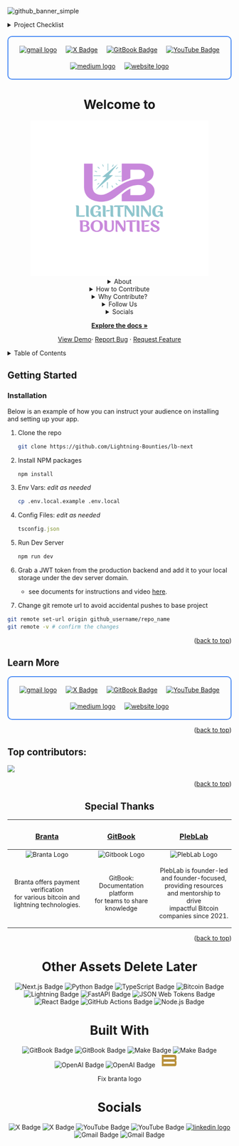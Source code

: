 <a id="readme-top"></a>

![github_banner_simple](https://github.com/user-attachments/assets/8cb02964-89ca-48ee-a8b6-2a7a843ed453)


<details> <summary>Project Checklist</summary>
  
- [x] Banner Image or Logo
- [x] 1 Paragraph Charter on what we are all about 
- [x] Links or Badges to Socials: Twitter, Documentation, Website, Blog, YouTube?
- [ ] Table of contents toggle
- [ ] Getting Started/contributing guide 
- [ ] hyperlink to scroll on table of contents
- [ ] back to the top markers/badge  
- [ ] Tech Stack, Python, Next.js, Typescript, JWT, 
- [x] Built With: Branta, Gitbook,
- [ ] Formatting / Order
- [ ]
- [ ]
- [ ]
- [ ]
- [ ]
### MISQ Pages 
- [ ] Roadmap in mermaid
- [ ] Engineering Diagrahm workflow?
- [ ] Buy me a coffee?
- [ ] Pull request template?
- [ ] 
</details>

<br />

<div align="center" style="display: flex; flex-wrap: wrap; justify-content: center; gap: 20px; border: 2px solid #4285f4; padding: 20px; border-radius: 10px;">

  <a href="mailto:founders@lightningbounties.com" target="_blank">
    <img src="https://img.shields.io/badge/Gmail-D14836?style=for-the-badge&logo=gmail&logoColor=white" height="35" alt="gmail logo" />
  </a>
  <a href="https://https://x.com/LBounties" target="_blank">
    <img src="https://img.shields.io/badge/X-000?logo=x&logoColor=fff&style=for-the-badge" height="35" alt="X Badge">
  </a> 
  <a href="https://docs.lightningbounties.com" target="_blank">
    <img src="https://img.shields.io/badge/Documentation-BBDDE5?logo=gitbook&logoColor=000&style=for-the-badge" height="35" alt="GitBook Badge">
  </a>
   <a href="https://www.youtube.com/@LightningBounties" target="_blank">
    <img src="https://img.shields.io/badge/YouTube-F00?logo=youtube&logoColor=fff&style=for-the-badge" height="35" alt="YouTube Badge">
  </a>
  
  <a href="https://blog.lightningbounties.com" target="_blank">
    <img src="https://img.shields.io/badge/LB%20blog-FF8800?style=for-the-badge&logo=Microdotblog&logoColor=white" height="35" alt="medium logo" />
  </a>

  <a href="https://app.lightningbounties.com" target="_blank">
    <img src="https://img.shields.io/badge/website-000000?style=for-the-badge&logo=About.me&logoColor=white" height="35" alt="website logo" />
  </a>
</div>

<div align="center">
  <h1>Welcome to</h1>
  <a href="https://github.com/othneildrew/Best-README-Template">
    <img src="lb_bw_initals_typography_vaporwave.png" alt="Logo" width="400" height="350">
  </a>
    <details> <summary>About</summary>
      <div align="start">
      <p> In the current landscape, many open-source bug bounty platforms inadvertently shut out developers from regions outside the USA and EU, creating barriers to participation and diversity. To address this, Lightning Bounties is revolutionizing open-source development by integrating Bitcoin payments directly into GitHub. This approach aligns with the core principles of the open-source software and Bitcoin movements—decentralization, transparency, and inclusivity—by offering seamless and instantaneous financial rewards to developers globally. By leveraging the Bitcoin Lightning Network, Lightning Bounties ensures that contributions to open-source projects are directly rewarded, fostering a sustainable and thriving community where developers can easily receive compensation for their valuable work </p>
      </div>
  </details>
<details>
  
<summary>How to Contribute</summary>
<div align="start">
  <h2>🚀 How to Contribute</h2>

1. **Find an open bounty** on our [bounty platform](https://app.lightningbounties.com) or in the [Issues tab](https://github.com/Lightning-Bounties/docs/issues).
2. **Fork this repository** and create a new branch for your work.
3. **Make your changes** and commit them with clear, concise commit messages.
4. **Submit a Pull Request** with a detailed description of your changes.
5. **Get paid in SATs** once your PR is reviewed and merged!

***For a full guide on our contribution process,*** please check our [Contribution Guidelines](about-lb/contributing.md).
</div>
</details>
<details>

<summary>Why Contribute?</summary>
<div align="start">
  <h2>⭐Why Contribute? </h2>
  
- **Earn Bitcoin**: Get paid in sats for your valuable contributions.
- **Learn**: Dive deep into Open-Source, Bitcoin, & Lightning Network technologies and uncover the future of money and decentralized tech.
- **Accelerate Bug Fixes**: Collaborate with talented security researchers to speed up bug fixes, saving newbie coders valuable time.
- **Join the Community**: Become part of the vibrant Open-Source Movement and build the future you want to see.
</div>
</details>

  <details> <summary>Follow Us</summary>
    <div align="center" style="display: flex; flex-wrap: wrap; justify-content: center; gap: 20px; border: 2px solid #4285f4; padding: 20px; border-radius: 10px;">

  <a href="mailto:founders@lightningbounties.com" target="_blank">
    <img src="https://img.shields.io/badge/Gmail-D14836?style=for-the-badge&logo=gmail&logoColor=white" height="35" alt="gmail logo" />
  </a>
  <a href="https://https://x.com/LBounties" target="_blank">
    <img src="https://img.shields.io/badge/X-000?logo=x&logoColor=fff&style=for-the-badge" height="35" alt="X Badge">
  </a> 
  <a href="https://docs.lightningbounties.com" target="_blank">
    <img src="https://img.shields.io/badge/Documentation-BBDDE5?logo=gitbook&logoColor=000&style=for-the-badge" height="35" alt="GitBook Badge">
  </a>
   <a href="https://www.youtube.com/@LightningBounties" target="_blank">
    <img src="https://img.shields.io/badge/YouTube-F00?logo=youtube&logoColor=fff&style=for-the-badge" height="35" alt="YouTube Badge">
  </a>
  
  <a href="https://blog.lightningbounties.com" target="_blank">
    <img src="https://img.shields.io/badge/LB%20blog-FF8800?style=for-the-badge&logo=Microdotblog&logoColor=white" height="35" alt="medium logo" />
  </a>

  <a href="https://app.lightningbounties.com" target="_blank">
    <img src="https://img.shields.io/badge/website-000000?style=for-the-badge&logo=About.me&logoColor=white" height="35" alt="website logo" />
  </a>
</div>
    </details>

  <details> <summary>Socials</summary>
        <div align="center" style="display: flex; flex-wrap: wrap; justify-content: center; gap: 20px; border: 2px solid #4285f4; padding: 20px; border-radius: 10px;">
### Welcome to The Lightning Bounties Social Accounts!

Connect with us and stay up-to-date. Engage through direct communication, code exploration, or social media on our various platforms.



<table><thead><tr><th width="200" align="center">Social Account</th><th align="center">Purpose</th></tr></thead><tbody><tr><td align="center"> <img src="../.gitbook/assets/website-#ABAB54FF.svg" alt="" data-size="line"> <a href="https://www.lightningbounties.com/">Website </a></td><td align="center">Visit our website to learn more about Lightning Bounties, view our blog, sign up for our waitlist, and track our progress. </td></tr><tr><td align="center"><img src="../.gitbook/assets/beta-#ABAB54FF.svg" alt="" data-size="line"><a href="https://app.lightningbounties.com/">Bounty Platform</a></td><td align="center">Interested in earning some Bitcoin? Go to our Bug Bounty Platform and Start Solving Bounties. New bounties are posted daily.</td></tr><tr><td align="center"><img src="../.gitbook/assets/github-#ABAB54FF.svg" alt="" data-size="line"><a href="https://github.com/MIT-Bitcoin-2024"> GitHub</a></td><td align="center">Explore our GitHub repo to access our platform's source code, contribute improvements, and review reported issues.</td></tr><tr><td align="center"><img src="../.gitbook/assets/twitter-#ABAB54FF.svg" alt="" data-size="line"> <a href="https://x.com/LBounties">Twitter </a></td><td align="center">Follow us on Twitter to stay updated with real-time program announcements, news, and important information.</td></tr><tr><td align="center"><img src="../.gitbook/assets/telegram-#ABAB54FF.svg" alt="" data-size="line">  <a href="https://t.me/+vEnFunP_mfRjOTJh">Telegram </a></td><td align="center">Join our Telegram group to connect with us directly.</td></tr><tr><td align="center"><img src="../.gitbook/assets/youtube-#ABAB54FF.svg" alt="" data-size="line"> <a href="https://youtube.com/@lightningbounties?si=AGCT8Zqazy1IUDaX">YouTube</a></td><td align="center">Subscribe to our YouTube channel to access educational videos, and learn through our in-depth tutorials. </td></tr><tr><td align="center"> <img src="../.gitbook/assets/email-#ABAB54FF.svg" alt="" data-size="line"> <a href="mailto:founders@lightningbounties.com">Email</a></td><td align="center">For inquiries, feedback, or collaboration opportunities, please email us. Our team will gladly assist you.</td></tr></tbody></table>
</div>
    </details>


  <p>
    <a href="https://docs.lightningbounties.com"><strong>Explore the docs »</strong></a>
  </p>
  <p>
    <a href="https://github.com/othneildrew/Best-README-Template">View Demo</a>·
    <a href="https://github.com/othneildrew/Best-README-Template/issues/new?labels=bug&template=bug-report---.md">Report Bug</a>
    ·
    <a href="https://github.com/othneildrew/Best-README-Template/issues/new?labels=enhancement&template=feature-request---.md">Request Feature</a>
  </p>
</div>



<!-- TABLE OF CONTENTS -->
<details>
  <summary>Table of Contents</summary>
  <ol>
    <li>
      <a href="#about-the-project">About The Project</a>
      <ul>
        <li><a href="#built-with">Built With</a></li>
      </ul>
    </li>
    <li>
      <a href="#getting-started">Getting Started</a>
      <ul>
        <li><a href="#prerequisites">Prerequisites</a></li>
        <li><a href="#installation">Installation</a></li>
      </ul>
    </li>
    <li><a href="#usage">Usage</a></li>
    <li><a href="#roadmap">Roadmap</a></li>
    <li><a href="#contributing">Contributing</a></li>
    <li><a href="#license">License</a></li>
    <li><a href="#contact">Contact</a></li>
    <li><a href="#acknowledgments">Acknowledgments</a></li>
  </ol>
</details>



## Getting Started
 
### Installation

Below is an example of how you can instruct your audience on installing and setting up your app. 

1. Clone the repo
   ```sh
   git clone https://github.com/Lightning-Bounties/lb-next
   ```
2. Install NPM packages
   ```sh
   npm install
   ```
3. Env Vars: <em> edit as needed </em>
   ```sh
   cp .env.local.example .env.local
   ```
4. Config Files: <em> edit as needed </em>
   ```js
   tsconfig.json
   ```  
5. Run Dev Server
   ```sh
   npm run dev
   ```
6.  Grab a JWT token from the production backend and add it to your local storage under the dev server domain.
    - see documents for instructions and video [here](https://docs.lightningbounties.com/docs/solve-a-bounty/working-on-opensource-frontend-lb-next).
      
7.  Change git remote url to avoid accidental pushes to base project
   ```sh
   git remote set-url origin github_username/repo_name
   git remote -v # confirm the changes
   ```

<p align="right">(<a href="#readme-top">back to top</a>)</p>

## Learn More

<div align="center" style="display: flex; flex-wrap: wrap; justify-content: center; gap: 20px; border: 2px solid #4285f4; padding: 20px; border-radius: 10px;">

  <a href="mailto:founders@lightningbounties.com" target="_blank">
    <img src="https://img.shields.io/badge/Gmail-D14836?style=for-the-badge&logo=gmail&logoColor=white" height="35" alt="gmail logo" />
  </a>
  <a href="https://https://x.com/LBounties" target="_blank">
    <img src="https://img.shields.io/badge/X-000?logo=x&logoColor=fff&style=for-the-badge" height="35" alt="X Badge">
  </a> 
  <a href="https://docs.lightningbounties.com" target="_blank">
    <img src="https://img.shields.io/badge/Documentation-BBDDE5?logo=gitbook&logoColor=000&style=for-the-badge" height="35" alt="GitBook Badge">
  </a>
   <a href="https://www.youtube.com/@LightningBounties" target="_blank">
    <img src="https://img.shields.io/badge/YouTube-F00?logo=youtube&logoColor=fff&style=for-the-badge" height="35" alt="YouTube Badge">
  </a>
  
  <a href="https://blog.lightningbounties.com" target="_blank">
    <img src="https://img.shields.io/badge/LB%20blog-FF8800?style=for-the-badge&logo=Microdotblog&logoColor=white" height="35" alt="medium logo" />
  </a>

  <a href="https://app.lightningbounties.com" target="_blank">
    <img src="https://img.shields.io/badge/website-000000?style=for-the-badge&logo=About.me&logoColor=white" height="35" alt="website logo" />
  </a>
</div>
<p align="right">(<a href="#readme-top">back to top</a>)</p>

## Top contributors: 

<a href="https://github.com/Lightning-Bounties/lb-next/graphs/contributors">
  <img src="https://contrib.rocks/image?repo=Lightning-Bounties/lb-next" />
</a>

<p align="right">(<a href="#readme-top">back to top</a>)</p>

<div align="center">

<h2><span> Special Thanks </span></h2>      
<div align="center">

| <h3><a href="https://branta.pro">Branta</a></h3> | <h3><a href="https://www.gitbook.com">GitBook</a></h3> | <h3><a href="https://www.pleblab.dev/">PlebLab</h3> |
|:-------:|:-------:|:--------------------:|
| ![Branta Logo](https://pbs.twimg.com/profile_images/1730013699824332800/ZaGLT3-T_200x200.jpg) | ![Gitbook Logo](https://pbs.twimg.com/profile_images/1730174148289138688/F8UigNVy_200x200.jpg) | ![PlebLab Logo](https://avatars.githubusercontent.com/u/112909654?s=200&v=4) |
| <p align="center" width="240">Branta offers payment verification <br>for various bitcoin and lightning technologies.</p> | <p align="center" width="240">GitBook: Documentation platform<br>for teams to share knowledge</p> | <p align="center" width="240">PlebLab is founder-led and founder-focused, <br>providing resources and mentorship to drive<br>impactful Bitcoin companies since 2021.</p> |

</div>
<p align="right">(<a href="#readme-top">back to top</a>)</p>


# Other Assets Delete Later 
<img src="https://img.shields.io/badge/Next.js-000?logo=nextdotjs&logoColor=fff&style=for-the-badge" alt="Next.js Badge">
<img src="https://img.shields.io/badge/Python-3776AB?logo=python&logoColor=fff&style=for-the-badge" alt="Python Badge">
<img src="https://img.shields.io/badge/TypeScript-3178C6?logo=typescript&logoColor=fff&style=for-the-badge" alt="TypeScript Badge">
<img src="https://img.shields.io/badge/Bitcoin-F7931A?logo=bitcoin&logoColor=fff&style=for-the-badge" alt="Bitcoin Badge">
<img src="https://img.shields.io/badge/Lightning-792EE5?logo=lightning&logoColor=fff&style=for-the-badge" alt="Lightning Badge">
<img src="https://img.shields.io/badge/FastAPI-009688?logo=fastapi&logoColor=fff&style=for-the-badge" alt="FastAPI Badge">
<img src="https://img.shields.io/badge/JSON%20Web%20Tokens-000?logo=jsonwebtokens&logoColor=fff&style=for-the-badge" alt="JSON Web Tokens Badge">
<img src="https://img.shields.io/badge/React-61DAFB?logo=react&logoColor=000&style=for-the-badge" alt="React Badge">
<img src="https://img.shields.io/badge/GitHub%20Actions-2088FF?logo=githubactions&logoColor=fff&style=for-the-badge" alt="GitHub Actions Badge">
<img src="https://img.shields.io/badge/Node.js-5FA04E?logo=nodedotjs&logoColor=fff&style=for-the-badge" alt="Node.js Badge">


# Built With 
<img src="https://img.shields.io/badge/GitBook-BBDDE5?logo=gitbook&logoColor=000&style=for-the-badge" alt="GitBook Badge">
<img src="https://img.shields.io/badge/GitBook-BBDDE5?logo=gitbook&logoColor=000&style=plastic" alt="GitBook Badge">

<img src="https://img.shields.io/badge/Make-6D00CC?logo=make&logoColor=fff&style=for-the-badge" alt="Make Badge">
<img src="https://img.shields.io/badge/Make-6D00CC?logo=make&logoColor=fff&style=plastic" alt="Make Badge">

<img src="https://img.shields.io/badge/OpenAI-412991?logo=openai&logoColor=fff&style=for-the-badge" alt="OpenAI Badge">
<img src="https://img.shields.io/badge/OpenAI-412991?logo=openai&logoColor=fff&style=plastic" alt="OpenAI Badge">

<img width="6"/>
<img src="https://github.com/BrantaOps/Assets/blob/main/Logos/favicon.png" height="30" width="36" alt="Branta Badge">
<img width="12" />

Fix branta logo  



# Socials 
<img src="https://img.shields.io/badge/X-000?logo=x&logoColor=fff&style=for-the-badge" alt="X Badge">
<img src="https://img.shields.io/badge/X-000?logo=x&logoColor=fff&style=plastic" alt="X Badge">

<img src="https://img.shields.io/badge/YouTube-F00?logo=youtube&logoColor=fff&style=for-the-badge" alt="YouTube Badge">
<img src="https://img.shields.io/badge/YouTube-F00?logo=youtube&logoColor=fff&style=plastic" alt="YouTube Badge">

  <a href="https://www.linkedin.com/in/michael-abramo/" target="_blank">
    <img src="https://img.shields.io/static/v1?message=LinkedIn&logo=linkedin&label=&color=0077B5&logoColor=white&labelColor=&style=for-the-badge" height="35" alt="linkedin logo" />
  </a>

<img src="https://img.shields.io/badge/Gmail-EA4335?logo=gmail&logoColor=fff&style=for-the-badge" alt="Gmail Badge">
<img src="https://img.shields.io/badge/Gmail-EA4335?logo=gmail&logoColor=fff&style=plastic" alt="Gmail Badge">
